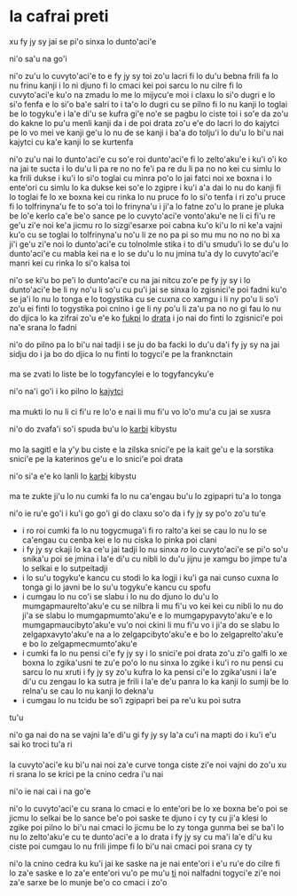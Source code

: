 ﻿# la cafrai preti

<style>h2 { font-weight: normal; font-size: 100%; }</style>

## xu fy jy sy jai se pi'o sinxa lo dunto'aci'e

ni'o sa'u na go'i

ni'o zu'u lo cuvyto'aci'e to e fy jy sy toi zo'u lacri fi lo du'u bebna frili fa lo nu frinu kanji
i lo ni djuno fi lo cmaci kei poi sarcu lo nu cilre fi lo cuvyto'aci'e ku'o na zmadu lo me lo mijycu'e moi
i claxu lo si'o dugri e lo si'o fenfa e lo si'o ba'e salri
to i ta'o lo dugri cu se pilno fi lo nu kanji lo toglai be lo togyku'e
i la'e di'u se kufra gi'e no'e se pagbu lo ciste toi
i so'e da zo'u do kakne lo pu'u menli kanji da
i de poi drata zo'u e'e do lacri lo do kajytci pe lo vo mei ve kanji ge'u lo nu de se kanji
i ba'a do tolju'i lo du'u lo bi'u nai kajytci cu ka'e kanji lo se kurtenfa

ni'o zu'u nai lo dunto'aci'e cu so'e roi dunto'aci'e fi lo zelto'aku'e
i ku'i o'i ko na jai te sucta
i lo du'u li pa re no no fe'i pa re du li pa no no kei cu simlu lo ka frili dukse
i ku'i lo si'o toglai cu minra po'o lo jai fatci noi xe boxna
i lo ente'ori cu simlu lo ka dukse kei so'e lo zgipre
i ku'i a'a dai lo nu do kanji fi lo toglai fe lo xe boxna kei cu rinka lo nu pruce fo lo si'o tenfa
i ri zo'u pruce fi lo tolfrinyna'u fe to so'a toi lo frinyna'u
i ji'a lo fatne zo'u lo prane je pluka be lo'e kerlo ca'e be'o sance pe lo cuvyto'aci'e vonto'aku'e ne li ci fi'u re ge'u zi'e noi ke'a jicmu ro lo sizgi'esarxe poi cabna ku'o ki'u lo ni ke'a vajni ku'o cu se toglai lo tolfrinyna'u no'u li ze no pa pi so mu mu no no no bi xa ji'i ge'u zi'e noi lo dunto'aci'e cu tolnolmle stika
i to di'u smudu'i lo se du'u lo dunto'aci'e cu mabla kei na e lo se du'u lo nu jmina tu'a dy lo cuvyto'aci'e manri kei cu rinka lo si'o kalsa toi

ni'o se ki'u bo pe'i lo dunto'aci'e cu na jai nitcu zo'e pe fy jy sy
i lo dunto'aci'e be li ny no'u li so'u cu pu'i jai se sinxa lo zgisnici'e poi fadni ku'o se ja'i lo nu lo tonga e lo togystika cu se cuxna co xamgu
i li ny po'u li so'i zo'u ei finti lo togystika poi cnino
i ge li ny po'u li za'u pa no no gi fau lo nu do djica lo ka zifrai zo'u e'e ko [fukpi](http://musictheory.zentral.zone/huntsystem1.html) lo [drata](http://sagittal.org/)
i jo nai do finti lo zgisnici'e poi na'e srana lo fadni

ni'o do pilno pa lo bi'u nai tadji
i se ju do ba facki lo du'u da'i fy jy sy na jai sidju do
i ja bo do djica lo nu finti lo togyci'e pe la franknctain

## ma se zvati lo liste be lo togyfancylei e lo togyfancyku'e

ni'o na'i go'i
i ko pilno lo [kajytci](calc.html)

## ma mukti lo nu li ci fi'u re lo'o e nai li mu fi'u vo lo'o mu'a cu jai se xusra

ni'o do zvafa'i so'i spuda bu'u lo [karbi](compare.html) kibystu

## mo la sagitl e la y'y bu ciste e la zilska snici'e pe la kait ge'u e la sorstika snici'e pe la katerinos ge'u e lo snici'e poi drata

ni'o si'a e'e ko lanli lo [karbi](compare.html) kibystu

## ma te zukte ji'u lo nu cumki fa lo nu ca'engau bu'u lo zgipapri tu'a lo tonga

ni'o ie ru'e go'i
i ku'i go go'i gi do claxu so'o da
i fy jy sy po'o zo'u tu'e

- i ro roi cumki fa lo nu togycmuga'i fi ro ralto'a kei se cau lo nu lo se ca'engau cu cenba kei e lo nu ciska lo pinka poi clani
- i fy jy sy ckaji lo ka ce'u jai tadji lo nu sinxa *ro* lo cuvyto'aci'e se pi'o so'u snika'u poi se jmina i la'e di'u cu nibli lo du'u jijnu je xamgu bo jimpe tu'a lo selkai e lo sutpeitadji
- i lo su'u togyku'e kancu cu stodi lo ka logji i ku'i ga nai cunso cuxna lo tonga gi lo javni be lo su'u togyku'e kancu cu spofu
- i cumgau lo nu co'i se slabu i lo nu do djuno lo du'u lo mumgapmaurelto'aku'e cu se nilbra li mu fi'u vo kei kei cu nibli lo nu do ji'a se slabu lo mumgapmumto'aku'e e lo mumgapypavyto'aku'e e lo mumgapmaucibyto'aku'e vu'o noi ckini li mu fi'u vo i ji'a do se slabu lo zelgapxavyto'aku'e na a lo zelgapcibyto'aku'e e bo lo zelgaprelto'aku'e e bo lo zelgapmecmumto'aku'e
- i cumki fa lo nu pensi ci'e fy jy sy i lo snici'e poi drata zo'u zi'o galfi lo xe boxna lo zgika'usni te zu'e po'o lo nu sinxa lo zgike i ku'i ro nu pensi cu sarcu lo nu xruti i fy jy sy zo'u kufra lo ka pensi ci'e lo zgika'usni i la'e di'u cu zengau lo ka sutra je frili i la'e de'u panra lo ka kanji lo sumji be lo relna'u se cau lo nu kanji lo dekna'u
- i cumgau lo nu tcidu be so'i zgipapri bei pa re'u ku poi sutra

tu'u

ni'o ga nai do na se vajni la'e di'u gi fy jy sy la'a cu'i na mapti do
i ku'i e'u sai ko troci tu'a ri

## la cuvyto'aci'e ku bi'u nai noi za'e curve tonga ciste zi'e noi vajni do zo'u xu ri srana lo se krici pe la cnino cedra i'u nai

ni'o ie nai cai
i na go'e

ni'o lo cuvyto'aci'e cu srana lo cmaci e lo ente'ori be lo xe boxna be'o poi se jicmu lo selkai be lo sance be'o poi saske te djuno
i cy ty cu ji'a klesi lo zgike poi pilno lo bi'u nai cmaci lo jicmu be lo zy tonga gunma bei se ba'i lo nu lo zelto'aku'e cu te dunto'aci'e a lo drata
i fy jy sy cu ma'i la'e di'u ku ciste poi cumgau lo nu frili jimpe fi lo bi'u nai cmaci poi srana cy ty

ni'o la cnino cedra ku ku'i jai ke saske na je nai ente'ori
i e'u ru'e do cilre fi lo za'e saske e lo za'e ente'ori vu'o pe mu'u [ti](https://attunedvibrations.com/432hz/) noi nalfadni togyci'e zi'e noi za'e sarxe be lo munje be'o co cmaci
i zo'o
